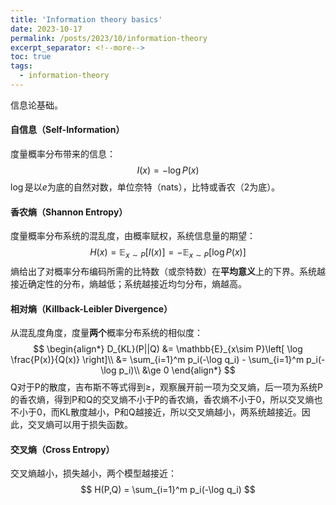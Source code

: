 ```yaml
---
title: 'Information theory basics'
date: 2023-10-17
permalink: /posts/2023/10/information-theory
excerpt_separator: <!--more-->
toc: true
tags:
  - information-theory
---
```


信息论基础。
<!--more-->
#### **自信息**（Self-Information）
度量概率分布带来的信息：
$$
I(x) = -\log P(x)
$$
$\log$是以$e$为底的自然对数，单位奈特（nats），比特或香农（2为底）。

#### **香农熵**（Shannon Entropy）
度量概率分布系统的混乱度，由概率赋权，系统信息量的期望：
$$
H(x) = \mathbb{E}_{x\sim P} \left[ I(x) \right] = -\mathbb{E}_{x\sim P}\left[\log P(x) \right]
$$
熵给出了对概率分布编码所需的比特数（或奈特数）在**平均意义**上的下界。系统越接近确定性的分布，熵越低；系统越接近均匀分布，熵越高。

#### **相对熵**（Killback-Leibler Divergence）
从混乱度角度，度量**两个**概率分布系统的相似度：
$$
\begin{align*}
D_{KL}(P||Q) &= \mathbb{E}_{x\sim P}\left[ \log \frac{P(x)}{Q(x)} \right]\\
&= \sum_{i=1}^m p_i(-\log q_i) - \sum_{i=1}^m p_i(-\log p_i)\\
&\ge 0
\end{align*}
$$
Q对于P的散度，吉布斯不等式得到$\ge$，观察展开前一项为交叉熵，后一项为系统P的香农熵，得到P和Q的交叉熵不小于P的香农熵，香农熵不小于0，所以交叉熵也不小于0，而KL散度越小，P和Q越接近，所以交叉熵越小，两系统越接近。因此，交叉熵可以用于损失函数。

#### **交叉熵**（Cross Entropy）
交叉熵越小，损失越小，两个模型越接近：
$$
H(P,Q) = \sum_{i=1}^m p_i(-\log q_i)
$$